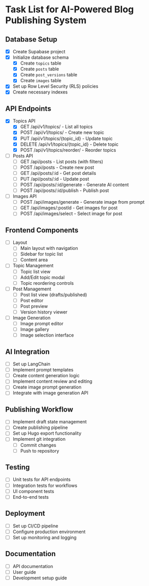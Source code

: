 # Task List for AI-Powered Blog Publishing System

## Database Setup
- [x] Create Supabase project
- [x] Initialize database schema
  - [x] Create `topics` table
  - [x] Create `posts` table
  - [x] Create `post_versions` table
  - [x] Create `images` table
- [x] Set up Row Level Security (RLS) policies
- [x] Create necessary indexes

## API Endpoints
- [x] Topics API
  - [x] GET /api/v1/topics/ - List all topics
  - [x] POST /api/v1/topics/ - Create new topic
  - [x] PUT /api/v1/topics/{topic_id} - Update topic
  - [x] DELETE /api/v1/topics/{topic_id} - Delete topic
  - [x] POST /api/v1/topics/reorder/ - Reorder topics

- [ ] Posts API
  - [ ] GET /api/posts - List posts (with filters)
  - [ ] POST /api/posts - Create new post
  - [ ] GET /api/posts/:id - Get post details
  - [ ] PUT /api/posts/:id - Update post
  - [ ] POST /api/posts/:id/generate - Generate AI content
  - [ ] POST /api/posts/:id/publish - Publish post

- [ ] Images API
  - [ ] POST /api/images/generate - Generate image from prompt
  - [ ] GET /api/images/:postId - Get images for post
  - [ ] POST /api/images/select - Select image for post

## Frontend Components
- [ ] Layout
  - [ ] Main layout with navigation
  - [ ] Sidebar for topic list
  - [ ] Content area

- [ ] Topic Management
  - [ ] Topic list view
  - [ ] Add/Edit topic modal
  - [ ] Topic reordering controls

- [ ] Post Management
  - [ ] Post list view (drafts/published)
  - [ ] Post editor
  - [ ] Post preview
  - [ ] Version history viewer

- [ ] Image Generation
  - [ ] Image prompt editor
  - [ ] Image gallery
  - [ ] Image selection interface

## AI Integration
- [ ] Set up LangChain
- [ ] Implement prompt templates
- [ ] Create content generation logic
- [ ] Implement content review and editing
- [ ] Create image prompt generation
- [ ] Integrate with image generation API

## Publishing Workflow
- [ ] Implement draft state management
- [ ] Create publishing pipeline
- [ ] Set up Hugo export functionality
- [ ] Implement git integration
  - [ ] Commit changes
  - [ ] Push to repository

## Testing
- [ ] Unit tests for API endpoints
- [ ] Integration tests for workflows
- [ ] UI component tests
- [ ] End-to-end tests

## Deployment
- [ ] Set up CI/CD pipeline
- [ ] Configure production environment
- [ ] Set up monitoring and logging

## Documentation
- [ ] API documentation
- [ ] User guide
- [ ] Development setup guide
